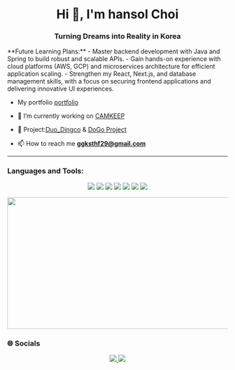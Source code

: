 
<h1 align="center">Hi 👋, I'm hansol Choi</h1>


<h3 align="center">Turning Dreams into Reality in Korea</h3>
**Future Learning Plans:**
- Master backend development with Java and Spring to build robust and scalable APIs.
- Gain hands-on experience with cloud platforms (AWS, GCP) and microservices architecture for efficient application scaling.
- Strengthen my React, Next.js, and database management skills, with a focus on securing frontend applications and delivering innovative UI experiences.


- My portfolio [portfolio](https://portfolio-ace-ten.vercel.app/)

- 🔭 I’m currently working on [CAMKEEP](https://github.com/hansolChoi29/camkeep)

- 🚀 Project:[Duo_Dingco](https://github.com/reizvoll/Duo_Dingco) & [DoGo Project](https://github.com/Noonsae/DoGo_project)

- 📫 How to reach me **ggksthf29@gmail.com**


  
<hr />


<h3 align="left">Languages and Tools:</h3>
<p align="center">
  <img src="https://img.shields.io/badge/CSS3-1572B6?style=for-the-badge&logo=css3&logoColor=white&labelColor=blueviolet"/>
  <img src="https://img.shields.io/badge/HTML5-E34F26?style=for-the-badge&logo=html5&logoColor=white&labelColor=orangered"/>
  <img src="https://img.shields.io/badge/JavaScript-F7DF1E?style=for-the-badge&logo=javascript&logoColor=black&labelColor=gold"/>
  <img src="https://img.shields.io/badge/Next.js-000000?style=for-the-badge&logo=nextdotjs&logoColor=white&labelColor=gray"/>
  <img src="https://img.shields.io/badge/React-61DAFB?style=for-the-badge&logo=react&logoColor=black&labelColor=cyan"/>
  <img src="https://img.shields.io/badge/Tailwind_CSS-38B2AC?style=for-the-badge&logo=tailwindcss&logoColor=white&labelColor=teal"/>
  <img src="https://img.shields.io/badge/TypeScript-3178C6?style=for-the-badge&logo=typescript&logoColor=white&labelColor=blue"/>
</p>


<p align="center">
<a href="https://www.gitanimals.org/en_US?utm_medium=image&utm_source=hansolChoi29&utm_content=farm">
<img
  src="https://render.gitanimals.org/farms/hansolChoi29"
  width="600"
  height="300"
/>
</a>
</p>


### 🌐 Socials
<p align="center">
  <a href="https://instagram.com/_hxnxol_" target="_blank">
    <img src="https://img.shields.io/badge/Instagram-E4405F?style=for-the-badge&logo=instagram&logoColor=white&labelColor=crimson"/>
  </a>
  <a href="https://discord.gg/G4rSPTWf" target="_blank">
    <img src="https://img.shields.io/badge/Discord-5865F2?style=for-the-badge&logo=discord&logoColor=white&labelColor=blueviolet"/>
  </a>
</p>

